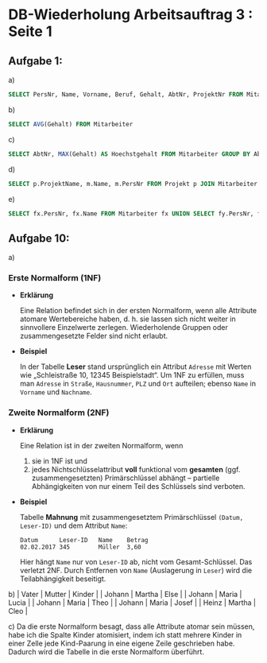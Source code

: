 # DB-Wiederholung Arbeitsauftrag 3 : Seite 1

## Aufgabe 1:

a)

```sql
SELECT PersNr, Name, Vorname, Beruf, Gehalt, AbtNr, ProjektNr FROM Mitarbeiter WHERE AbtNr=20 ORDER BY Name
```

b)

```sql
SELECT AVG(Gehalt) FROM Mitarbeiter
```

c)

```sql
SELECT AbtNr, MAX(Gehalt) AS Hoechstgehalt FROM Mitarbeiter GROUP BY AbtNr;
```

d)

```sql
SELECT p.ProjektName, m.Name, m.PersNr FROM Projekt p JOIN Mitarbeiter m ON p.ProjektNr = m.ProjektNr;
```

e)

```sql
SELECT fx.PersNr, fx.Name FROM Mitarbeiter fx UNION SELECT fy.PersNr, fy.Name FROM Mitarbeiter fy;
```

## Aufgabe 10:

a)

### Erste Normalform (1NF)

- **Erklärung**

    Eine Relation befindet sich in der ersten Normalform, wenn alle Attribute atomare Wertebereiche haben, d. h. sie lassen sich nicht weiter in sinnvollere Einzelwerte zerlegen. Wiederholende Gruppen oder zusammengesetzte Felder sind nicht erlaubt.

- **Beispiel**

    In der Tabelle **Leser** stand ursprünglich ein Attribut `Adresse` mit Werten wie „Schleistraße 10, 12345 Beispielstadt“. Um 1NF zu erfüllen, muss man `Adresse` in `Straße`, `Hausnummer`, `PLZ` und `Ort` aufteilen; ebenso `Name` in `Vorname` und `Nachname`.

### Zweite Normalform (2NF)

- **Erklärung**

    Eine Relation ist in der zweiten Normalform, wenn

    1. sie in 1NF ist und
    2. jedes Nichtschlüsselattribut **voll** funktional vom **gesamten** (ggf. zusammengesetzten) Primärschlüssel abhängt – partielle Abhängigkeiten von nur einem Teil des Schlüssels sind verboten.
- **Beispiel**

    Tabelle **Mahnung** mit zusammengesetztem Primärschlüssel `(Datum, Leser-ID)` und dem Attribut `Name`:

    ```text
    Datum      Leser-ID   Name    Betrag
    02.02.2017 345        Müller  3,60
    ```

    Hier hängt `Name` nur von `Leser-ID` ab, nicht vom Gesamt-Schlüssel. Das verletzt 2NF. Durch Entfernen von `Name` (Auslagerung in `Leser`) wird die Teilabhängigkeit beseitigt.

b)
| Vater    | Mutter | Kinder |
| Johann   | Martha | Else |
| Johann   | Maria  | Lucia |
| Johann   | Maria  | Theo |
| Johann   | Maria  | Josef |
| Heinz   | Martha | Cleo |

c)
Da die erste Normalform besagt, dass alle Attribute atomar sein müssen, habe ich die Spalte Kinder atomisiert, indem ich statt mehrere Kinder in einer Zelle jede Kind-Paarung in eine eigene Zeile geschrieben habe. Dadurch wird die Tabelle in die erste Normalform überführt.

